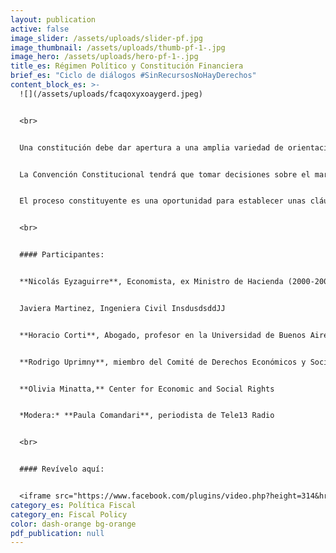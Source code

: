 ```yaml
---
layout: publication
active: false
image_slider: /assets/uploads/slider-pf.jpg
image_thumbnail: /assets/uploads/thumb-pf-1-.jpg
image_hero: /assets/uploads/hero-pf-1-.jpg
title_es: Régimen Político y Constitución Financiera
brief_es: "Ciclo de diálogos #SinRecursosNoHayDerechos"
content_block_es: >-
  ![](/assets/uploads/fcaqoxyxoaygerd.jpeg)


  <br>


  Una constitución debe dar apertura a una amplia variedad de orientaciones en materia económica por una parte de los gobiernos democráticamente elegidos, pero, para tomar los derechos en serio, las políticas económicas deberían estar vinculadas al objetivo de garantizar los derechos consagrados en las constituciones.


  La Convención Constitucional tendrá que tomar decisiones sobre el margen de maniobra que da al legislador en distintas áreas de política y los condicionamientos que establece a las ramas del poder público para lograrlo.


  El proceso constituyente es una oportunidad para establecer unas cláusulas que vinculen el diseño, los procesos de toma de decisión, la planeación y la ejecución de la política económica al objetivo de garantizar los derechos.


  <br>


  #### Participantes:


  **Nicolás Eyzaguirre**, Economista, ex Ministro de Hacienda (2000-2006)


  Javiera Martinez, Ingeniera Civil InsdusdsddJJ


  **Horacio Corti**, Abogado, profesor en la Universidad de Buenos Aires


  **Rodrigo Uprimny**, miembro del Comité de Derechos Económicos y Sociales ONU


  **Olivia Minatta,** Center for Economic and Social Rights


  *Modera:* **Paula Comandari**, periodista de Tele13 Radio


  <br>


  #### Revívelo aquí:


  <iframe src="https://www.facebook.com/plugins/video.php?height=314&href=https%3A%2F%2Fwww.facebook.com%2FGIESCR%2Fvideos%2F295897502044562%2F&show_text=false&width=560&t=0" width="560" height="314" style="border:none;overflow:hidden" scrolling="no" frameborder="0" allowfullscreen="true" allow="autoplay; clipboard-write; encrypted-media; picture-in-picture; web-share" allowFullScreen="true"></iframe>
category_es: Política Fiscal
category_en: Fiscal Policy
color: dash-orange bg-orange
pdf_publication: null
---
```

